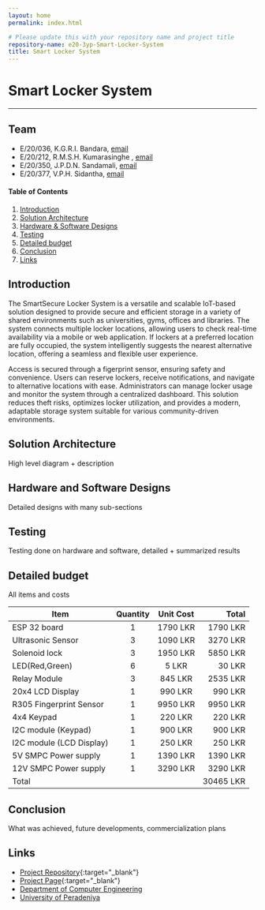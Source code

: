 ```yaml
---
layout: home
permalink: index.html

# Please update this with your repository name and project title
repository-name: e20-3yp-Smart-Locker-System
title: Smart Locker System
---
```


[comment]: # "This is the standard layout for the project, but you can clean this and use your own template"

# Smart Locker System

---

## Team
-  E/20/036, K.G.R.I. Bandara, [email](mailto:e20036@eng.pdn.ac.lk)
-  E/20/212, R.M.S.H. Kumarasinghe , [email](mailto:e20212@eng.pdn.ac.lk)
-  E/20/350, J.P.D.N. Sandamali, [email](mailto:e20350@eng.pdn.ac.lk)
-  E/20/377, V.P.H. Sidantha, [email](mailto:e20377@eng.pdn.ac.lk)

<!-- Image (photo/drawing of the final hardware) should be here -->

<!-- This is a sample image, to show how to add images to your page. To learn more options, please refer [this](https://projects.ce.pdn.ac.lk/docs/faq/how-to-add-an-image/) -->

<!-- ![Sample Image](./images/sample.png) -->

#### Table of Contents
1. [Introduction](#introduction)
2. [Solution Architecture](#solution-architecture )
3. [Hardware & Software Designs](#hardware-and-software-designs)
4. [Testing](#testing)
5. [Detailed budget](#detailed-budget)
6. [Conclusion](#conclusion)
7. [Links](#links)

## Introduction

The SmartSecure Locker System is a versatile and scalable IoT-based solution designed to provide secure and efficient storage in a variety of shared environments such as universities, gyms, offices and libraries. The system connects multiple locker locations, allowing users to check real-time availability via a mobile or web application. If lockers at a preferred location are fully occupied, the system intelligently suggests the nearest alternative location, offering a seamless and flexible user experience.

Access is secured through a figerprint sensor, ensuring safety and convenience. Users can reserve lockers, receive notifications, and navigate to alternative locations with ease. Administrators can manage locker usage and monitor the system through a centralized dashboard. This solution reduces theft risks, optimizes locker utilization, and provides a modern, adaptable storage system suitable for various community-driven environments.


## Solution Architecture

High level diagram + description

## Hardware and Software Designs

Detailed designs with many sub-sections

## Testing

Testing done on hardware and software, detailed + summarized results

## Detailed budget

All items and costs

| Item          | Quantity  | Unit Cost  | Total  |
| ------------- |:---------:|:----------:|-------:|
| ESP 32 board   | 1         | 1790 LKR     | 1790 LKR |
| Ultrasonic Sensor   | 3         | 1090 LKR     | 3270 LKR |
| Solenoid lock   | 3         | 1950 LKR     | 5850 LKR |
| LED(Red,Green)   | 6         | 5 LKR     | 30 LKR |
| Relay Module | 3 | 845 LKR | 2535 LKR |
| 20x4 LCD Display | 1| 990 LKR | 990 LKR|
| R305 Fingerprint Sensor | 1 | 9950 LKR | 9950 LKR |
| 4x4 Keypad | 1 | 220 LKR | 220 LKR|
| I2C module (Keypad) | 1 | 900 LKR | 900 LKR|
| I2C module (LCD Display) | 1 | 250 LKR | 250 LKR|
| 5V SMPC Power supply | 1 | 1390 LKR | 1390 LKR|
| 12V SMPC Power supply | 1 | 3290 LKR | 3290 LKR|
| Total | |  | 30465 LKR|
## Conclusion

What was achieved, future developments, commercialization plans

## Links

- [Project Repository](https://github.com/cepdnaclk/e20-3yp-Smart-Locker-System){:target="_blank"}
- [Project Page](https://cepdnaclk.github.io/e20-3yp-Smart-Locker-System/){:target="_blank"}
- [Department of Computer Engineering](http://www.ce.pdn.ac.lk/)
- [University of Peradeniya](https://eng.pdn.ac.lk/)

[//]: # (Please refer this to learn more about Markdown syntax)
[//]: # (https://github.com/adam-p/markdown-here/wiki/Markdown-Cheatsheet)
